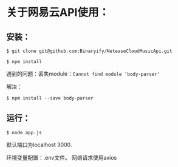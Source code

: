 # 关于网易云API使用：

## 安装：

```
$ git clone git@github.com:Binaryify/NeteaseCloudMusicApi.git

$ npm install
```

遇到的问题：丢失module：`Cannot find module 'body-parser'`

解决：

```
$ npm install --save body-parser
```

## 运行：

```
$ node app.js
```

默认端口为localhost 3000.

环境变量配置：.env文件。
网络请求使用axios

